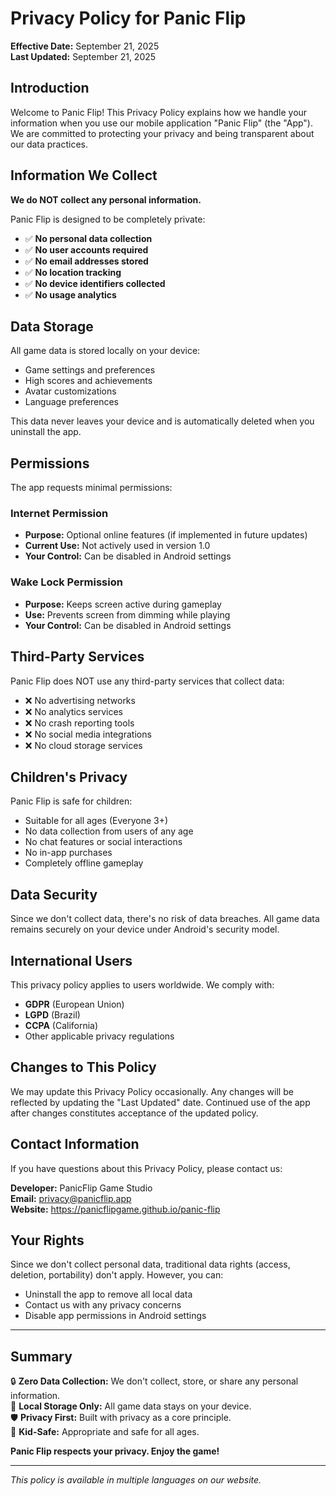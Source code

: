 # Privacy Policy for Panic Flip

**Effective Date:** September 21, 2025  
**Last Updated:** September 21, 2025

## Introduction

Welcome to Panic Flip! This Privacy Policy explains how we handle your information when you use our mobile application "Panic Flip" (the "App"). We are committed to protecting your privacy and being transparent about our data practices.

## Information We Collect

**We do NOT collect any personal information.**

Panic Flip is designed to be completely private:
- ✅ **No personal data collection**
- ✅ **No user accounts required**
- ✅ **No email addresses stored**
- ✅ **No location tracking**
- ✅ **No device identifiers collected**
- ✅ **No usage analytics**

## Data Storage

All game data is stored locally on your device:
- Game settings and preferences
- High scores and achievements
- Avatar customizations
- Language preferences

This data never leaves your device and is automatically deleted when you uninstall the app.

## Permissions

The app requests minimal permissions:

### Internet Permission
- **Purpose:** Optional online features (if implemented in future updates)
- **Current Use:** Not actively used in version 1.0
- **Your Control:** Can be disabled in Android settings

### Wake Lock Permission
- **Purpose:** Keeps screen active during gameplay
- **Use:** Prevents screen from dimming while playing
- **Your Control:** Can be disabled in Android settings

## Third-Party Services

Panic Flip does NOT use any third-party services that collect data:
- ❌ No advertising networks
- ❌ No analytics services
- ❌ No crash reporting tools
- ❌ No social media integrations
- ❌ No cloud storage services

## Children's Privacy

Panic Flip is safe for children:
- Suitable for all ages (Everyone 3+)
- No data collection from users of any age
- No chat features or social interactions
- No in-app purchases
- Completely offline gameplay

## Data Security

Since we don't collect data, there's no risk of data breaches. All game data remains securely on your device under Android's security model.

## International Users

This privacy policy applies to users worldwide. We comply with:
- **GDPR** (European Union)
- **LGPD** (Brazil)
- **CCPA** (California)
- Other applicable privacy regulations

## Changes to This Policy

We may update this Privacy Policy occasionally. Any changes will be reflected by updating the "Last Updated" date. Continued use of the app after changes constitutes acceptance of the updated policy.

## Contact Information

If you have questions about this Privacy Policy, please contact us:

**Developer:** PanicFlip Game Studio  
**Email:** privacy@panicflip.app  
**Website:** https://panicflipgame.github.io/panic-flip  

## Your Rights

Since we don't collect personal data, traditional data rights (access, deletion, portability) don't apply. However, you can:
- Uninstall the app to remove all local data
- Contact us with any privacy concerns
- Disable app permissions in Android settings

---

## Summary

🔒 **Zero Data Collection:** We don't collect, store, or share any personal information.  
📱 **Local Storage Only:** All game data stays on your device.  
🛡️ **Privacy First:** Built with privacy as a core principle.  
👶 **Kid-Safe:** Appropriate and safe for all ages.  

**Panic Flip respects your privacy. Enjoy the game!**

---

*This policy is available in multiple languages on our website.*
